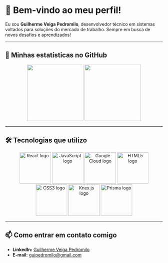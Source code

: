 # 👋 Bem-vindo ao meu perfil!

Eu sou **Guilherme Veiga Pedromilo**, desenvolvedor técnico em sistemas voltados para soluções do mercado de trabalho. Sempre em busca de novos desafios e aprendizados!

---

## 🚀 Minhas estatísticas no GitHub

<div align="center">
  <img height="180em" src="https://github-readme-stats.vercel.app/api?username=GuilhermeVeigaPedromilo&show_icons=true&theme=transparent"/>
  <img height="180em" src="https://github-readme-stats.vercel.app/api/top-langs/?username=GuilhermeVeigaPedromilo&layout=compact&theme=transparent&hide_border=true"/>
</div>

---

## 🛠️ Tecnologias que utilizo

<div align="center">
  <img src="https://cdn.jsdelivr.net/gh/devicons/devicon/icons/react/react-original.svg" height="100" alt="React logo" title="React"/>
  <img src="https://cdn.jsdelivr.net/gh/devicons/devicon/icons/javascript/javascript-plain.svg" height="100" alt="JavaScript logo" title="JavaScript"/>
  <img src="https://cdn.jsdelivr.net/gh/devicons/devicon/icons/googlecloud/googlecloud-original-wordmark.svg" height="100" alt="Google Cloud logo" title="Google Cloud"/>
  <img src="https://cdn.jsdelivr.net/gh/devicons/devicon/icons/html5/html5-original.svg" height="100" alt="HTML5 logo" title="HTML5"/>
  <img src="https://cdn.jsdelivr.net/gh/devicons/devicon/icons/css3/css3-original.svg" height="100" alt="CSS3 logo" title="CSS3"/>
  <img src="https://cdn.jsdelivr.net/gh/devicons/devicon/icons/knexjs/knexjs-original-wordmark.svg" height="100" alt="Knex.js logo" title="Knex.js"/>
  <img src="https://cdn.jsdelivr.net/gh/devicons/devicon/icons/prisma/prisma-original-wordmark.svg" height="100" alt="Prisma logo" title="Prisma"/>
</div>

---

## 📫 Como entrar em contato comigo

- **LinkedIn:** [Guilherme Veiga Pedromilo](https://www.linkedin.com/in/guilhermeveigapedromilo/)
- **E-mail:** guipedromilo@gmail.com

          
          
          
          
